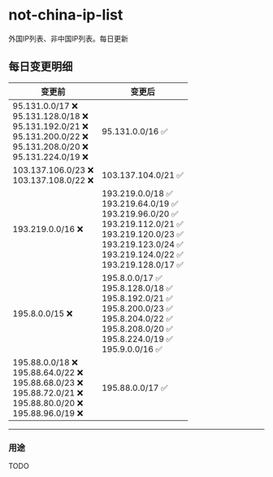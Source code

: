 # not-china-ip-list
外国IP列表、非中国IP列表。每日更新

每日变更明细
--------------------
|  变更前   | 变更后 |
|  ----  | ----  |
|  95.131.0.0/17 :x: <br> 95.131.128.0/18 :x: <br> 95.131.192.0/21 :x: <br> 95.131.200.0/22 :x: <br> 95.131.208.0/20 :x: <br> 95.131.224.0/19 :x: <br> | 95.131.0.0/16 :white_check_mark: | 
|  103.137.106.0/23 :x: <br> 103.137.108.0/22 :x: <br> | 103.137.104.0/21 :white_check_mark: | 
|  193.219.0.0/16 :x:  | 193.219.0.0/18 :white_check_mark: <br> 193.219.64.0/19 :white_check_mark: <br> 193.219.96.0/20 :white_check_mark: <br> 193.219.112.0/21 :white_check_mark: <br> 193.219.120.0/23 :white_check_mark: <br> 193.219.123.0/24 :white_check_mark: <br> 193.219.124.0/22 :white_check_mark: <br> 193.219.128.0/17 :white_check_mark: <br>  | 
|  195.8.0.0/15 :x:  | 195.8.0.0/17 :white_check_mark: <br> 195.8.128.0/18 :white_check_mark: <br> 195.8.192.0/21 :white_check_mark: <br> 195.8.200.0/23 :white_check_mark: <br> 195.8.204.0/22 :white_check_mark: <br> 195.8.208.0/20 :white_check_mark: <br> 195.8.224.0/19 :white_check_mark: <br> 195.9.0.0/16 :white_check_mark: <br>  | 
|  195.88.0.0/18 :x: <br> 195.88.64.0/22 :x: <br> 195.88.68.0/23 :x: <br> 195.88.72.0/21 :x: <br> 195.88.80.0/20 :x: <br> 195.88.96.0/19 :x: <br> | 195.88.0.0/17 :white_check_mark: | 

--------------------
### 用途
TODO
